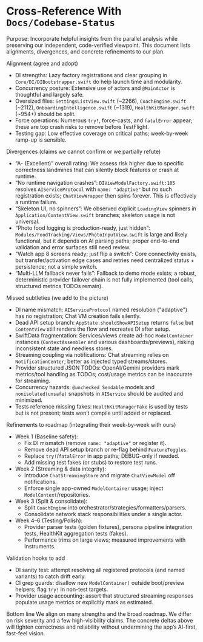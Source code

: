 # Cross-Reference With `Docs/Codebase-Status`

Purpose: Incorporate helpful insights from the parallel analysis while preserving our independent, code-verified viewpoint. This document lists alignments, divergences, and concrete refinements to our plan.

Alignment (agree and adopt)
- DI strengths: Lazy factory registrations and clear grouping in `Core/DI/DIBootstrapper.swift` do help launch time and modularity.
- Concurrency posture: Extensive use of actors and `@MainActor` is thoughtful and largely safe.
- Oversized files: `SettingsListView.swift` (~2266), `CoachEngine.swift` (~2112), `OnboardingIntelligence.swift` (~1319), `HealthKitManager.swift` (~954+) should be split.
- Force operations: Numerous `try!`, force-casts, and `fatalError` appear; these are top crash risks to remove before TestFlight.
- Testing gap: Low effective coverage on critical paths; week-by-week ramp-up is sensible.

Divergences (claims we cannot confirm or we partially refute)
- “A- (Excellent)” overall rating: We assess risk higher due to specific correctness landmines that can silently block features or crash at runtime.
- “No runtime navigation crashes”: `DIViewModelFactory.swift:105` resolves `AIServiceProtocol` with `name: "adaptive"` but no such registration exists; `ChatViewWrapper` then spins forever. This is effectively a runtime failure.
- “Skeleton UI, no spinners”: We observed explicit `LoadingView` spinners in `Application/ContentView.swift` branches; skeleton usage is not universal.
- “Photo food logging is production-ready, just hidden”: `Modules/FoodTracking/Views/PhotoInputView.swift` is large and likely functional, but it depends on AI parsing paths; proper end-to-end validation and error surfaces still need review.
- “Watch app 8 screens ready; just flip a switch”: Core connectivity exists, but transfer/activation edge cases and retries need centralized status + persistence; not a simple switch.
- “Multi-LLM fallback never fails”: Fallback to demo mode exists; a robust, deterministic provider failover chain is not fully implemented (tool calls, structured metrics TODOs remain).

Missed subtleties (we add to the picture)
- DI name mismatch: `AIServiceProtocol` named resolution ("adaptive") has no registration; Chat VM creation fails silently.
- Dead API setup branch: `AppState.shouldShowAPISetup` returns `false` but `ContentView` still renders the flow and recreates DI after setup.
- SwiftData fragmentation: Services/views create ad-hoc `ModelContainer` instances (`ContextAssembler` and various dashboards/previews), risking inconsistent state and needless stores.
- Streaming coupling via notifications: Chat streaming relies on `NotificationCenter`; better as injected typed streams/stores.
- Provider structured JSON TODOs: OpenAI/Gemini providers mark metrics/tool handling as TODOs; cost/usage metrics can be inaccurate for streaming.
- Concurrency hazards: `@unchecked Sendable` models and `nonisolated(unsafe)` snapshots in `AIService` should be audited and minimized.
- Tests reference missing fakes: `HealthKitManagerFake` is used by tests but is not present; tests won’t compile until added or replaced.

Refinements to roadmap (integrating their week-by-week with ours)
- Week 1 (Baseline safety):
  - Fix DI mismatch (remove `name: "adaptive"` or register it).
  - Remove dead API setup branch or re-flag behind `FeatureToggles`.
  - Replace `try!`/`fatalError` in app paths; DEBUG-only if needed.
  - Add missing test fakes (or stubs) to restore test runs.
- Week 2 (Streaming & data integrity):
  - Introduce `ChatStreamingStore` and migrate `ChatViewModel` off notifications.
  - Enforce single app-owned `ModelContainer` usage; inject `ModelContext`/repositories.
- Week 3 (Split & consolidate):
  - Split `CoachEngine` into orchestrator/strategies/formatters/parsers.
  - Consolidate network stack responsibilities under a single actor.
- Week 4–6 (Testing/Polish):
  - Provider parser tests (golden fixtures), persona pipeline integration tests, HealthKit aggregation tests (fakes).
  - Performance trims on large views; measured improvements with Instruments.

Validation hooks to add
- DI sanity test: attempt resolving all registered protocols (and named variants) to catch drift early.
- CI grep guards: disallow new `ModelContainer(` outside boot/preview helpers; flag `try!` in non-test targets.
- Provider usage accounting: assert that structured streaming responses populate usage metrics or explicitly mark as estimated.

Bottom line
We align on many strengths and the broad roadmap. We differ on risk severity and a few high-visibility claims. The concrete deltas above will tighten correctness and reliability without undermining the app’s AI-first, fast-feel vision.

